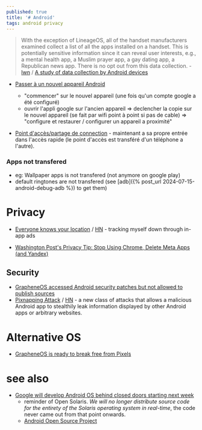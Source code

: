 ```yaml
---
published: true
title: '# Android'
tags: android privacy
---
```

> With the exception of LineageOS, all of the handset manufacturers examined collect a list of all the apps installed on a handset. This is potentially sensitive information since it can reveal user interests, e.g., a mental health app, a Muslim prayer app, a gay dating app, a Republican news app. There is no opt out from this data collection. - [lwn](https://lwn.net/Articles/872639/) / [ A study of data collection by Android devices](https://news.ycombinator.com/item?id=28875932)

- [Passer à un nouvel appareil Android](https://support.google.com/android/answer/6193424?hl=fr#zippy=%2Ceffectuer-la-transition-depuis-un-appareil-android)
	- "commencer" sur le nouvel appareil (une fois qu'un compte google a été configuré)
	- ouvrir l'appli google sur l'ancien appareil => declencher la copie sur le nouvel appareil (se fait par wifi point à point si pas de cable) => "configure et restaurer / configurer un appareil a proximité"
    
- [Point d'accès/partage de connection](https://support.google.com/android/answer/9059108?hl=fr) - maintenant a sa propre entrée dans l'accès rapide (le point d'accès est transféré d'un téléphone a l'autre).

### Apps not transfered
- eg: Wallpaper apps is not transfered (not anymore on google play)
- default ringtones are not transfered (see [adb]({% post_url 2024-07-15-android-debug-adb %}) to get them)

# Privacy
- [Everyone knows your location](https://timsh.org/tracking-myself-down-through-in-app-ads/) / [HN](https://news.ycombinator.com/item?id=42909921) - tracking myself down through in-app ads

- [Washington Post's Privacy Tip: Stop Using Chrome, Delete Meta Apps (and Yandex)](HN)

## Security
- [GrapheneOS accessed Android security patches but not allowed to publish sources ](https://news.ycombinator.com/item?id=45208925)
- [Pixnapping Attack](https://www.pixnapping.com/) / [HN](https://news.ycombinator.com/item?id=45588594) -  a new class of attacks that allows a malicious Android app to stealthily leak information displayed by other Android apps or arbitrary websites. 

# Alternative OS
- [	GrapheneOS is ready to break free from Pixels](https://news.ycombinator.com/item?id=45585869)

# see also
- [Google will develop Android OS behind closed doors starting next week ](https://news.ycombinator.com/item?id=43484927)
	- reminder of Open Solaris. _We will no longer distribute source code for the entirety of the Solaris operating system in real-time_,  the code never came out from that point onwards.
    - [Android Open Source Project](https://source.android.com/)
